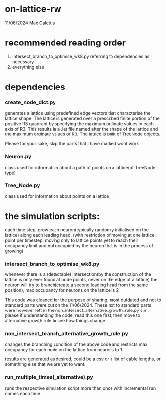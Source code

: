 ﻿# on-lattice-rw

11/06/2024 Max Galettis
# recommended reading order
1. intersect_branch_to_optimise_wk8.py referring to dependencies as necessary
2. everything else


# dependencies
### create_node_dict.py 
generates a lattice using predefined edge vectors that characterise the lattice shape. The lattice is generated over a prescribed finite portion of the positive R3 quadrant by specifying the maximum ordinate values in each axis of R3. This results in a .lat file named after the shape of the lattice and the maximum ordinate values of R3. The lattice is built of TreeNode objects.

Please for your sake, skip the parts that I have marked wont work

### Neuron.py 
class used for information about a path of points on a lattice(of TreeNode type)
### Tree_Node.py 
class used for information about points on a lattice

# the simulation scripts:
each time step, grow each neuron(typically randomly initialised on the lattice) along each leading head. (with restriction of moving at one lattice point per timestep, moving only to lattice points yet to reach their occupancy limit and not occupied by the neuron that is in the process of growing)

### intersect_branch_to_optimise_wk8.py 
whenever there is a (detectable) intersection(by the construction of the lattice is only ever found at node points, never on the edge of a lattice) the neuron will try to branch(create a second leading head from the same position), max occupancy for neurons on the lattice is 2

This code was cleaned for the purpose of sharing, most outdated and not to standard parts were cut on the 11/06/2024. These not to standard parts were however left in the non_intersect_alternative_growth_rule.py sim. please if understanding the code, read this one first, then move to alternative growth rule to see how things change.

### non_intersect_branch_alternative_growth_rule.py 
changes the branching condition of the above code and restricts max occupancy for each node on the lattice from neurons to 1

results are generated as desired, could be a csv or a list of cable lengths, or something else that we are yet to want.



### run_multiple_times(_alternative).py 
runs the respective simulation script more than once with incremental run names each time.
